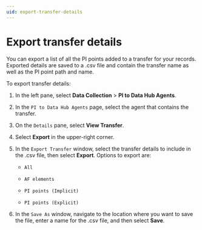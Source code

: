 ```yaml
---
uid: export-transfer-details
---
```


# Export transfer details

You can export a list of all the PI points added to a transfer for your records. Exported details are saved to a .csv file and contain the transfer name as well as the PI point path and name.

To export transfer details:

1. In the left pane, select **Data Collection** > **PI to Data Hub Agents**.

1. In the `PI to Data Hub Agents` page, select the agent that contains the transfer.
 
1. On the `Details` pane, select **View Transfer**.

1. Select **Export** in the upper-right corner.

1. In the `Export Transfer` window, select the transfer details to include in the .csv file, then select **Export**. Options to export are:

   - `All`

   - `AF elements`

   - `PI points (Implicit)`

   - `PI points (Explicit)`
   
1. In the `Save As` window, navigate to the location where you want to save the file, enter a name for the .csv file, and then select **Save**.
